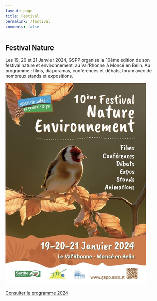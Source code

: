 ```yaml
---
layout: page
title: Festival
permalink: /festival
comments: false
---
```


## Festival Nature

Les 19, 20 et 21 Janvier 2024, GSPP organise la 10ème édition de son festival nature et environnement, au Val'Rhonne à Moncé en Belin.
Au programme : films, diaporamas, conférences et débats, forum avec de nombreux stands et expositions.

![alt text](festival.jpg)

[Consulter le programme 2024](/pdf/festnat-programme-2024.pdf)